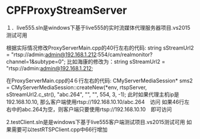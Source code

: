 # CPFProxyStreamServer
１．live555.sln是windows下基于live555的实时流媒体代理服务器项目.vs2015测试可用

根据实际情况修改ProxyServerMain.cpp的40行左右的代码:
string sStreamUrl2 = "rtsp://admin:admin@192.168.1.212:554/cam/realmonitor?channel=1&subtype=0";
比如海康的修改为：string sStreamUrl2 = "rtsp://admin:admin@192.168.1.212;

在ProxyServerMain.cpp的4６行左右的代码:
CMyServerMediaSession* sms2 = CMyServerMediaSession::createNew(*env, rtspServer, sStreamUrl2.c_str(), "abc.264", "", "", 554, 3, -1);
此时如果代理主机ip是192.168.10.10,
那么客户端使用rtsp://192.168.10.10/abc.264　访问
如果46行左右中的abc.264为空，则客户端只要使用rtsp://192.168.10.10　即可访问

2.testClient.sln是是windows下基于live555客户端测试项目.vs2015测试可用
如果需要可以testRTSPClient.cpp中66行增加
